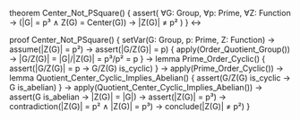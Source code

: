 theorem Center_Not_PSquare() {
  assert(
    ∀G: Group, ∀p: Prime, ∀Z: Function →
    (|G| = p³ ∧ Z(G) = Center(G)) →
    |Z(G)| ≠ p²
  )
} ↔

proof Center_Not_PSquare() {
  setVar(G: Group, p: Prime, Z: Function) →
  assume(|Z(G)| = p²) →
  assert(|G/Z(G)| = p) {
    apply(Order_Quotient_Group()) →
    |G/Z(G)| = |G|/|Z(G)| = p³/p² = p
  } →
  lemma Prime_Order_Cyclic() {
    assert(|G/Z(G)| = p → G/Z(G) is_cyclic)
  } →
  apply(Prime_Order_Cyclic()) →
  lemma Quotient_Center_Cyclic_Implies_Abelian() {
    assert(G/Z(G) is_cyclic → G is_abelian)
  } →
  apply(Quotient_Center_Cyclic_Implies_Abelian()) →
  assert(G is_abelian → |Z(G)| = |G|) →
  assert(|Z(G)| = p³) →
  contradiction(|Z(G)| = p² ∧ |Z(G)| = p³) →
  conclude(|Z(G)| ≠ p²)
}